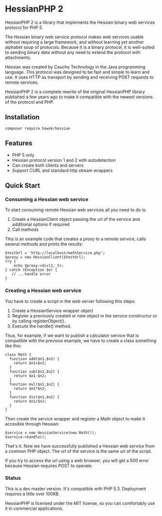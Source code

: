HessianPHP 2
============

HessianPHP 2 is a library that implements the Hessian binary web services protocol for PHP 5. 

The Hessian binary web service protocol makes web services usable without requiring a large framework, and without learning yet another alphabet soup of protocols. Because it is a binary protocol, it is well-suited to sending binary data without any need to extend the protocol with attachments.

Hessian was created by Caucho Technology in the Java programming language. This protocol was designed to be fast and simple to learn and use. It uses HTTP as transport by sending and receiving POST requests to remote services.

HessianPHP 2 is a complete rewrite of the original HessianPHP library published a few years ago to make it compatible with the newest versions of the protocol and PHP.

## Installation

    composer require hawok/hessian

## Features

- PHP 5 only
- Hessian protocol version 1 and 2 with autodetection
- Can create both clients and servers
- Support CURL and standard http stream wrappers


Quick Start
-----------

### Consuming a Hessian web service

To start consuming remote Hessian web services all you need to do is:

1. Create a HessianClient object passing the url of the service and additional options if required
2. Call methods

This is an example code that creates a proxy to a remote service, calls several methods and prints the results:

	$testUrl = 'http://localhost/mathService.php';
	$proxy = new HessianClient($testUrl);
	try {
	    echo $proxy->div(2, 5); 
	} catch (Exception $e) {
	   // ...handle error
	}

### Creating a Hessian web service

You have to create a script in the web server following this steps:

1. Create a HessianService wrapper object
2. Register a previously created or new object in the service constructur or by calling registerObject().
3. Execute the handle() method.

Thus, for example, if we want to publish a calculator service that is compatible with the previous example, we have to create a class something like this:

    class Math {
      function add($n1,$n2) {
        return $n1+$n2;
      }    
      function sub($n1,$n2) {
        return $n1-$n2;
      }    
      function mul($n1,$n2) {
        return $n1*$n2;
      }    
      function div($n1,$n2) {
        return $n1/$n2;
      }
    }

Then create the service wrapper and register a Math object to make it accesible through Hessian:

    $service = new HessianService(new Math());
    $service->handle();

That's it. Now we have successfully published a Hessian web service from a common PHP object. The url of the service is the same url of the script.

If you try to access the url using a web browser, you will get a 500 error because Hessian requires POST to operate.

### Status

This is a dev master version. It's compatible with PHP 5.3. Deployment requires a little over 100KB.

HessianPHP is licensed under the MIT license, so you can comfortably use it in commercial applications.